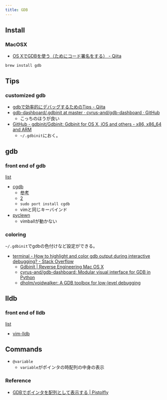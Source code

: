 ```yaml
---
title: GDB
---
```


## Install

### MacOSX
* [OS XでGDBを使う（ためにコード署名をする） - Qiita](http://qiita.com/takahashim/items/204ffa698afe09bd4e28)

```
brew install gdb
```

## Tips

### customized gdb
* [gdbで効率的にデバッグするためのTips - Qiita](http://qiita.com/aosho235/items/e8efd18364408231062d)
* [gdb-dashboard/.gdbinit at master · cyrus-and/gdb-dashboard · GitHub](https://github.com/cyrus-and/gdb-dashboard/blob/master/.gdbinit)
    * こっちのほうが良い
* [GitHub - gdbinit/Gdbinit: Gdbinit for OS X, iOS and others - x86, x86_64 and ARM](https://github.com/gdbinit/Gdbinit)
    * `~/.gdbinit`におく。

## gdb

### front end of gdb
[list](https://sourceware.org/gdb/wiki/GDB%20Front%20Ends)

* [cgdb](http://blog.anatoo.jp/entry/20111023/1319375779)
    * [参考](http://blog.anatoo.jp/entry/20111023/1319375779)
    * [2](http://miettal.hatenablog.com/entry/20120408/1333917572)
    * `sudo port install cgdb`
    * vimと同じキーバインド
* [pyclewn]()
    * vimballが動かない

### coloring
`~/.gdbinit`でgdbの色付けなど設定ができる。


* [terminal - How to highlight and color gdb output during interactive debugging? - Stack Overflow](http://stackoverflow.com/questions/209534/how-to-highlight-and-color-gdb-output-during-interactive-debugging)
    * [Gdbinit | Reverse Engineering Mac OS X](https://reverse.put.as/gdbinit/)
    * [cyrus-and/gdb-dashboard: Modular visual interface for GDB in Python](https://github.com/cyrus-and/gdb-dashboard)
    * [dholm/voidwalker: A GDB toolbox for low-level debugging](https://github.com/dholm/voidwalker)


## lldb

### front end of lldb
[list](http://usevim.com/2014/03/05/lldb/)

* [vim-lldb](Bundle "gilligan/vim-lldb")


## Commands

* `@variable`
    * `variable`がポインタの時配列の中身の表示


### Reference
* [GDBでポインタを配列として表示する | Pistolfly](https://www.pistolfly.com/weblog/2012/02/gdbint.html)

